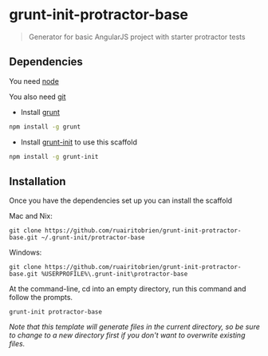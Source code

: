grunt-init-protractor-base
========================

> Generator for basic AngularJS project with starter protractor tests

## Dependencies

You need [node](http://nodejs.org/)

You also need [git](http://git-scm.com/)

* Install [grunt](http://gruntjs.com/)
```bash
npm install -g grunt
```
* Install [grunt-init](https://github.com/gruntjs/grunt-init) to use this scaffold
```bash
npm install -g grunt-init
```

## Installation

Once you have the dependencies set up you can install the scaffold

Mac and Nix:
```
git clone https://github.com/ruairitobrien/grunt-init-protractor-base.git ~/.grunt-init/protractor-base
```

Windows:
```
git clone https://github.com/ruairitobrien/grunt-init-protractor-base.git %USERPROFILE%\.grunt-init\protractor-base
```

At the command-line, cd into an empty directory, run this command and follow the prompts.

```
grunt-init protractor-base
```

_Note that this template will generate files in the current directory, so be sure to change to a new directory first if you don't want to overwrite existing files._
